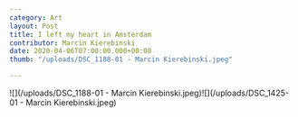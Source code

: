 ```yaml
---
category: Art
layout: Post
title: I left my heart in Amsterdam
contributor: Marcin Kierebinski
date: 2020-04-06T07:00:00.000+00:00
thumb: "/uploads/DSC_1188-01 - Marcin Kierebinski.jpeg"

---
```

![](/uploads/DSC_1188-01 - Marcin Kierebinski.jpeg)![](/uploads/DSC_1425-01 - Marcin Kierebinski.jpeg)